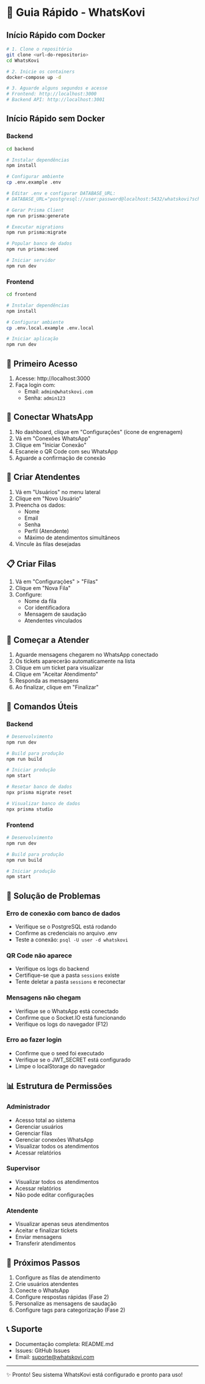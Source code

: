 # 🚀 Guia Rápido - WhatsKovi

## Início Rápido com Docker

```bash
# 1. Clone o repositório
git clone <url-do-repositorio>
cd WhatsKovi

# 2. Inicie os containers
docker-compose up -d

# 3. Aguarde alguns segundos e acesse
# Frontend: http://localhost:3000
# Backend API: http://localhost:3001
```

## Início Rápido sem Docker

### Backend

```bash
cd backend

# Instalar dependências
npm install

# Configurar ambiente
cp .env.example .env

# Editar .env e configurar DATABASE_URL:
# DATABASE_URL="postgresql://user:password@localhost:5432/whatskovi?schema=public"

# Gerar Prisma Client
npm run prisma:generate

# Executar migrations
npm run prisma:migrate

# Popular banco de dados
npm run prisma:seed

# Iniciar servidor
npm run dev
```

### Frontend

```bash
cd frontend

# Instalar dependências
npm install

# Configurar ambiente
cp .env.local.example .env.local

# Iniciar aplicação
npm run dev
```

## 🔐 Primeiro Acesso

1. Acesse: http://localhost:3000
2. Faça login com:
   - Email: `admin@whatskovi.com`
   - Senha: `admin123`

## 📱 Conectar WhatsApp

1. No dashboard, clique em "Configurações" (ícone de engrenagem)
2. Vá em "Conexões WhatsApp"
3. Clique em "Iniciar Conexão"
4. Escaneie o QR Code com seu WhatsApp
5. Aguarde a confirmação de conexão

## 👥 Criar Atendentes

1. Vá em "Usuários" no menu lateral
2. Clique em "Novo Usuário"
3. Preencha os dados:
   - Nome
   - Email
   - Senha
   - Perfil (Atendente)
   - Máximo de atendimentos simultâneos
4. Vincule às filas desejadas

## 📋 Criar Filas

1. Vá em "Configurações" > "Filas"
2. Clique em "Nova Fila"
3. Configure:
   - Nome da fila
   - Cor identificadora
   - Mensagem de saudação
   - Atendentes vinculados

## 💬 Começar a Atender

1. Aguarde mensagens chegarem no WhatsApp conectado
2. Os tickets aparecerão automaticamente na lista
3. Clique em um ticket para visualizar
4. Clique em "Aceitar Atendimento"
5. Responda as mensagens
6. Ao finalizar, clique em "Finalizar"

## 🔧 Comandos Úteis

### Backend

```bash
# Desenvolvimento
npm run dev

# Build para produção
npm run build

# Iniciar produção
npm start

# Resetar banco de dados
npx prisma migrate reset

# Visualizar banco de dados
npx prisma studio
```

### Frontend

```bash
# Desenvolvimento
npm run dev

# Build para produção
npm run build

# Iniciar produção
npm start
```

## 🐛 Solução de Problemas

### Erro de conexão com banco de dados
- Verifique se o PostgreSQL está rodando
- Confirme as credenciais no arquivo .env
- Teste a conexão: `psql -U user -d whatskovi`

### QR Code não aparece
- Verifique os logs do backend
- Certifique-se que a pasta `sessions` existe
- Tente deletar a pasta `sessions` e reconectar

### Mensagens não chegam
- Verifique se o WhatsApp está conectado
- Confirme que o Socket.IO está funcionando
- Verifique os logs do navegador (F12)

### Erro ao fazer login
- Confirme que o seed foi executado
- Verifique se o JWT_SECRET está configurado
- Limpe o localStorage do navegador

## 📊 Estrutura de Permissões

### Administrador
- Acesso total ao sistema
- Gerenciar usuários
- Gerenciar filas
- Gerenciar conexões WhatsApp
- Visualizar todos os atendimentos
- Acessar relatórios

### Supervisor
- Visualizar todos os atendimentos
- Acessar relatórios
- Não pode editar configurações

### Atendente
- Visualizar apenas seus atendimentos
- Aceitar e finalizar tickets
- Enviar mensagens
- Transferir atendimentos

## 🎯 Próximos Passos

1. Configure as filas de atendimento
2. Crie usuários atendentes
3. Conecte o WhatsApp
4. Configure respostas rápidas (Fase 2)
5. Personalize as mensagens de saudação
6. Configure tags para categorização (Fase 2)

## 📞 Suporte

- Documentação completa: README.md
- Issues: GitHub Issues
- Email: suporte@whatskovi.com

---

✨ Pronto! Seu sistema WhatsKovi está configurado e pronto para uso!
